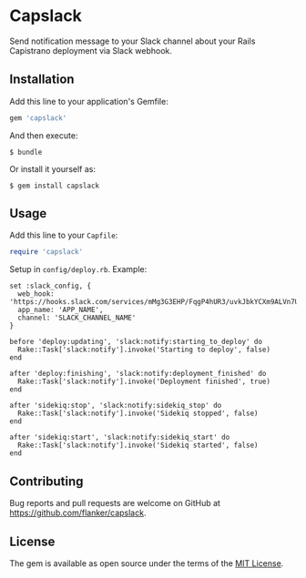 # Capslack

Send notification message to your Slack channel about your Rails Capistrano deployment via Slack webhook.

## Installation

Add this line to your application's Gemfile:

```ruby
gem 'capslack'
```

And then execute:

    $ bundle

Or install it yourself as:

    $ gem install capslack

## Usage

Add this line to your `Capfile`:

```ruby
require 'capslack'
```

Setup in `config/deploy.rb`. Example:

```
set :slack_config, {
  web_hook: 'https://hooks.slack.com/services/mMg3G3EHP/FqgP4hUR3/uvkJbkYCXm9ALVn7UT3M6u',
  app_name: 'APP_NAME',
  channel: 'SLACK_CHANNEL_NAME'
}

before 'deploy:updating', 'slack:notify:starting_to_deploy' do
  Rake::Task['slack:notify'].invoke('Starting to deploy', false)
end

after 'deploy:finishing', 'slack:notify:deployment_finished' do
  Rake::Task['slack:notify'].invoke('Deployment finished', true)
end

after 'sidekiq:stop', 'slack:notify:sidekiq_stop' do
  Rake::Task['slack:notify'].invoke('Sidekiq stopped', false)
end

after 'sidekiq:start', 'slack:notify:sidekiq_start' do
  Rake::Task['slack:notify'].invoke('Sidekiq started', false)
end
```

## Contributing

Bug reports and pull requests are welcome on GitHub at https://github.com/flanker/capslack.

## License

The gem is available as open source under the terms of the [MIT License](https://opensource.org/licenses/MIT).

